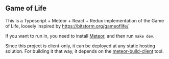 
## Game of Life

This is a Typescript + Meteor + React + Redux implementation of the Game of Life,
loosely inspired by https://bitstorm.org/gameoflife/

If you want to run in, you need to install [Meteor](http://meteor.com/),
and then run `make dev`.

Since this project is client-only, it can be deployed at any static hosting
solution. For building it that way, it depends on the [meteor-build-client](https://github.com/frozeman/meteor-build-client) tool.
